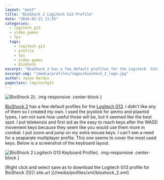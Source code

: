 ```yaml
---
layout: "post"
title: "BioShock 2 Logitech G13 Profile"
date: "2016-02-21 11:55"
categories:
  - logitech_g13
  - video_games
  - fps
  tags:
    - logitech g13
    - profile
    - fps
    - video games
    - BioShock
excerpt: "BioShock 2 has a few default profiles for the Logitech  G13. I didn't like any of them so I created my own."
excerpt-img: "/media/profiles/logos/bioshock_2_logo.jpg"
author: Jason Hardin
pageclass: logitechg13
---
```

![BioShock 2]({{site.url}}/media/profiles/logos/bioshock_2_logo.jpg){: .img-responsive  .center-block }

[BioShock 2](http://www.bioshock2game.com/en/) has a few default profiles for the [Logitech G13](http://gaming.logitech.com/en-us/product/g13-advanced-gameboard). I didn't like any of them so I created my own. I used the joystick for ammo and plasmid types, I am not sure how useful those will be, but it seemed like the best spot. I put telekensis and first aid as the easy to reach keys after the WASD movement keys because they seem like you would use them more in combat. I put zoom and jump on my extra mouse keys. I can't see a need for a seaparate multiplayer profile. This one seems to cover the most used keys. Below is a screenshot of the keyboard layout.

![BioShock 2 Logitech G13 Keyboard Profile]({{site.url}}/media/profiles/layouts/bioshock_2_keyboard_layout.png){: .img-responsive  .center-block }

[Right click and select save as to download the Logitech G13 profile for BioShock 2]({{ site.url }}/media/profiles/xml/bioshock_2.xml)
